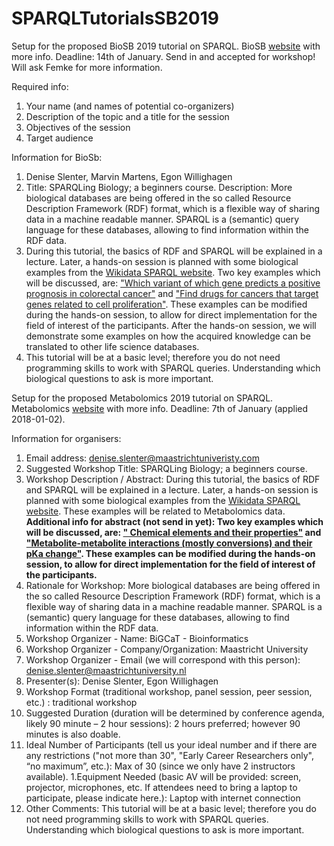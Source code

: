 # SPARQLTutorialsSB2019
Setup for the proposed BioSB 2019 tutorial on SPARQL.
BioSB [website](https://www.biosb.nl/2018/12/biosb-2019-call-for-breakout-sessions/) with more info. Deadline: 14th of January. Send in and accepted for workshop! Will ask Femke for more information.

Required info:
1. Your name (and names of potential co-organizers)
1. Description of the topic and a title for the session
1. Objectives of the session
1. Target audience

Information for BioSb:

1. Denise Slenter, Marvin Martens, Egon Willighagen
1. Title: SPARQLing Biology; a beginners course. Description: More biological databases are being offered in the so called Resource Description Framework (RDF) format, which is a flexible way of sharing data in a machine readable manner. SPARQL is a (semantic) query language for these databases, allowing to find information within the RDF data. 
1. During this tutorial, the basics of RDF and SPARQL will be explained in a lecture. Later, a hands-on session is planned with some biological examples from the [Wikidata SPARQL website](https://www.wikidata.org/wiki/Wikidata:SPARQL_query_service/queries/examples). Two key examples which will be discussed, are: ["Which variant of which gene predicts a positive prognosis in colorectal cancer"](https://www.wikidata.org/wiki/Wikidata:SPARQL_query_service/queries/examples#Which_variant_of_which_gene_predicts_a_positive_prognosis_in_colorectal_cancer) and ["Find drugs for cancers that target genes related to cell proliferation"](https://www.wikidata.org/wiki/Wikidata:SPARQL_query_service/queries/examples#Find_drugs_for_cancers_that_target_genes_related_to_cell_proliferation). These examples can be modified during the hands-on session, to allow for direct implementation for the field of interest of the participants. After the hands-on session, we will demonstrate some examples on how the acquired knowledge can be translated to other life science databases.
1. This tutorial will be at a basic level; therefore you do not need programming skills to work with SPARQL queries. Understanding which biological questions to ask is more important.


Setup for the proposed Metabolomics 2019 tutorial on SPARQL.
Metabolomics [website](http://www.metabolomics2019.org/) with more info. Deadline: 7th of January (applied 2018-01-02).

Information for organisers:

1. Email address: denise.slenter@maastrichtuniveristy.com
1. Suggested Workshop Title: SPARQLing Biology; a beginners course.
1. Workshop Description / Abstract: During this tutorial, the basics of RDF and SPARQL will be explained in a lecture. Later, a hands-on session is planned with some biological examples from the [Wikidata SPARQL website](https://www.wikidata.org/wiki/Wikidata:SPARQL_query_service/queries/examples). These examples will be related to Metabolomics data.
**Additional info for abstract (not send in yet): Two key examples which will be discussed, are: ["	Chemical elements and their properties"](https://www.wikidata.org/wiki/Wikidata:SPARQL_query_service/queries/examples#Chemical_elements_and_their_properties) and ["Metabolite-metabolite interactions (mostly conversions) and their pKa change"](https://www.wikidata.org/wiki/Wikidata:SPARQL_query_service/queries/examples#Metabolite-metabolite_interactions_(mostly_conversions)_and_their_pKa_change). These examples can be modified during the hands-on session, to allow for direct implementation for the field of interest of the participants.**
1. Rationale for Workshop: More biological databases are being offered in the so called Resource Description Framework (RDF) format, which is a flexible way of sharing data in a machine readable manner. SPARQL is a (semantic) query language for these databases, allowing to find information within the RDF data. 
1. Workshop Organizer - Name: BiGCaT - Bioinformatics
1. Workshop Organizer - Company/Organization: Maastricht University
1. Workshop Organizer - Email (we will correspond with this person): denise.slenter@maastrichtuniversity.nl
1. Presenter(s): Denise Slenter, Egon Willighagen
1. Workshop Format (traditional workshop, panel session, peer session, etc.) : traditional workshop
1. Suggested Duration (duration will be determined by conference agenda, likely 90 minute – 2 hour sessions): 2 hours preferred; however 90 minutes is also doable.
1. Ideal Number of Participants (tell us your ideal number and if there are any restrictions ("not more than 30", "Early Career Researchers only", “no maximum”, etc.): Max of 30 (since we only have 2 instructors available).
1.Equipment Needed (basic AV will be provided: screen, projector, microphones, etc. If attendees need to bring a laptop to participate, please indicate here.): Laptop with internet connection
1. Other Comments: This tutorial will be at a basic level; therefore you do not need programming skills to work with SPARQL queries. Understanding which biological questions to ask is more important.

